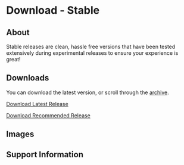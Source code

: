 # Download - Stable
## About
Stable releases are clean, hassle free versions that have been tested extensively during experimental releases to ensure your experience is great!
## Downloads
You can download the latest version, or scroll through the [archive](https://phantomzx77.github.io/Wave/Stable/Archive).

[Download Latest Release]()

[Download Recommended Release]()

## Images

## Support Information
